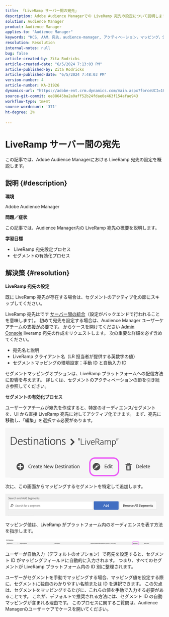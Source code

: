 ```yaml
---
title: 「LiveRamp サーバー間の宛先」
description: Adobe Audience Managerでの LiveRamp 宛先の設定について説明します。
solution: Audience Manager
product: Audience Manager
applies-to: "Audience Manager"
keywords: "KCS, AAM，宛先，audience-manager, アクティベーション，マッピング，S2S, サーバー間"
resolution: Resolution
internal-notes: null
bug: false
article-created-by: Zita Rodricks
article-created-date: "6/5/2024 7:13:03 PM"
article-published-by: Zita Rodricks
article-published-date: "6/5/2024 7:48:03 PM"
version-number: 4
article-number: KA-21926
dynamics-url: "https://adobe-ent.crm.dynamics.com/main.aspx?forceUCI=1&pagetype=entityrecord&etn=knowledgearticle&id=dd2c2b9e-6f23-ef11-840a-000d3a372703"
source-git-commit: ee88645ba2a0aff52b24fdae0e463f154afae943
workflow-type: tm+mt
source-wordcount: '371'
ht-degree: 2%

---
```


# LiveRamp サーバー間の宛先


この記事では、Adobe Audience Managerにおける LiveRamp 宛先の設定を概説します。

## 説明 {#description}


<b>環境</b>

Adobe Audience Manager

<b>問題／症状</b>

この記事では、Audience Manager内の LiveRamp 宛先の概要を説明します。

<b>学習目標</b>

- &#x200B;&#x200B;&#x200B;&#x200B;&#x200B;&#x200B; &#x200B;LiveRamp 宛先設定プロセス
- セグメントの有効化プロセス



## 解決策 {#resolution}


<b>LiveRamp 宛先の設定</b>

既に LiveRamp 宛先が存在する場合は、セグメントのアクティブ化の節にスキップしてください。 

LiveRamp 宛先はです [サーバー間の統合](https://experienceleague.adobe.com/docs/audience-manager/user-guide/features/destinations/device-based/device-based-destinations-list.html?lang=ja)（設定がバックエンドで行われることを意味します）。 初めて宛先を設定する場合は、Audience Manager ユーザーケアチームの支援が必要です。 からケースを開けてください [Admin Console](https://adminconsole.adobe.com/) liveramp 宛先の作成をリクエストします。 次の重要な詳細を必ず含めてください。

- 宛先名と説明
- LiveRamp クライアント名（LR 担当者が提供する英数字の値）
- セグメントマッピングの環境設定：手動 ID と自動入力 ID


セグメントマッピングオプションは、LiveRamp プラットフォームへの配信方法に影響を与えます。 詳しくは、セグメントのアクティベーションの節を引き続き参照してください。



<b>セグメントの有効化プロセス</b>

ユーザーケアチームが宛先を作成すると、特定のオーディエンス/セグメントを、UI から直接 LiveRamp 宛先に対してアクティブ化できます。 まず、宛先に移動し、「編集」を選択する必要があります。

![](assets/bd9e9cba-89e3-ed11-a7c7-6045bd0065b6.png)



次に、この画面からマッピングするセグメントを特定して追加します。

![](assets/d96041d3-89e3-ed11-a7c7-6045bd0065b6.png)

マッピング値は、LiveRamp がプラットフォーム内のオーディエンスを表す方法を指示します。 

![](assets/75158bf1-89e3-ed11-a7c7-6045bd0065b6.png)

ユーザーが自動入力（デフォルトのオプション）で宛先を設定すると、セグメント ID がマッピングフィールドに自動的に入力されます。 つまり、すべてのセグメントが LiveRamp プラットフォーム内の ID 別に整理されます。

ユーザーがセグメントを手動でマッピングする場合、マッピング値を設定する際に、セグメントに独自のわかりやすい名前または ID を選択できます。 この欠点は、セグメントをマッピングするたびに、これらの値を手動で入力する必要があることです。 これが、デフォルトで推奨される方法には、セグメント ID の自動マッピングが含まれる理由です。 このプロセスに関するご質問は、Audience Managerのユーザーケアでケースを開いてください。
